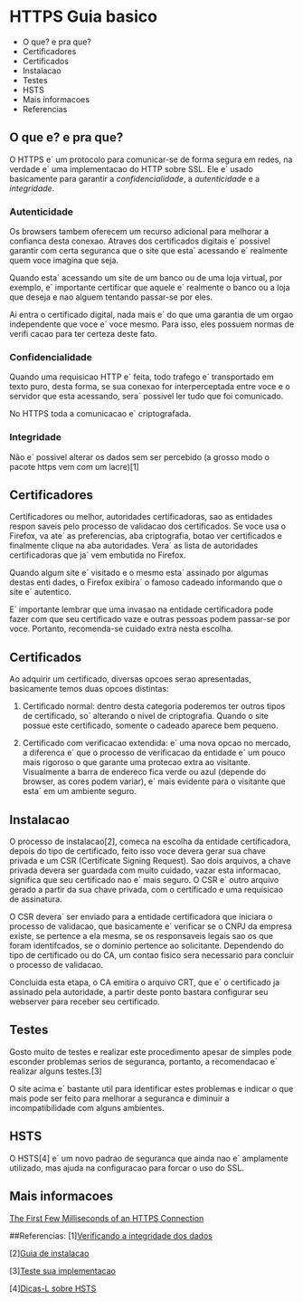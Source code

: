 # HTTPS Guia basico

* O que? e pra que?
* Certificadores
* Certificados
* Instalacao
* Testes
* HSTS
* Mais informacoes
* Referencias


## O que e? e pra que?

O HTTPS e´ um protocolo para comunicar-se de forma segura em redes, na verdade
e´ uma implementacao do HTTP sobre SSL. Ele e´ usado basicamente para garantir
a *confidencialidade*, a *autenticidade* e a *integridade*.


### Autenticidade

Os browsers tambem oferecem um recurso adicional para melhorar a confianca
desta conexao. Atraves dos certificados digitais e´ possivel garantir com 
certa seguranca que o site que esta´ acessando e´ realmente quem voce imagina
que seja.

Quando esta´ acessando um site de um banco ou de uma loja virtual, por exemplo,
e´ importante certificar que aquele e´ realmente o banco ou a loja que deseja
e nao alguem tentando passar-se por eles.

Ai entra o certificado digital, nada mais e´ do que uma garantia de um orgao 
independente que voce e´ voce mesmo. Para isso, eles possuem normas de verifi
cacao para ter certeza deste fato.


### Confidencialidade

Quando uma requisicao HTTP e´ feita, todo trafego e´ transportado em texto 
puro, desta forma, se sua conexao for interperceptada entre voce e o servidor 
que esta acessando, sera´ possivel ler tudo que foi comunicado.

No HTTPS toda a comunicacao e´ criptografada.


### Integridade

Não e´ possivel alterar os dados sem ser percebido (a grosso modo o pacote https vem com um lacre)[1]


## Certificadores

Certificadores ou melhor, autoridades certificadoras, sao as entidades respon
saveis pelo processo de validacao dos certificados. Se voce usa o Firefox, va
ate´ as preferencias, aba criptografia, botao ver certificados e finalmente
clique na aba autoridades. Vera´ as lista de autoridades certificadoras que 
ja´ vem embutida no Firefox.

Quando algum site e´ visitado e o mesmo esta´ assinado por algumas destas enti
dades, o Firefox exibira´ o famoso cadeado informando que o site e´ autentico.

E´ importante lembrar que uma invasao na entidade certificadora pode fazer com
que seu certificado vaze e outras pessoas podem passar-se por voce. Portanto,
recomenda-se cuidado extra nesta escolha.


## Certificados

Ao adquirir um certificado, diversas opcoes serao apresentadas, basicamente
temos duas opcoes distintas:

1) Certificado normal: dentro desta categoria poderemos ter outros tipos de 
certificado, so´ alterando o nivel de criptografia. Quando o site possue este
certificado, somente o cadeado aparece bem pequeno.

2) Certificado com verificacao extendida: e´ uma nova opcao no mercado, a
diferenca e´ que o processo de verificacao da entidade e´ um pouco mais
rigoroso o que garante uma protecao extra ao visitante. Visualmente a barra de
endereco fica verde ou azul (depende do browser, as cores podem variar), e´ 
mais evidente para o visitante que esta´ em um ambiente seguro.


## Instalacao

O processo de instalacao[2], comeca na escolha da entidade certificadora, depois
do tipo de certificado, feito isso voce devera gerar sua chave privada e um
CSR (Certificate Signing Request). Sao dois arquivos, a chave privada devera
ser guardada com muito cuidado, vazar esta informacao, significa que seu 
certificado nao e´ mais seguro. O CSR e´ outro arquivo gerado a partir da sua
chave privada, com o certificado e uma requisicao de assinatura.

O CSR devera´ ser enviado para a entidade certificadora que iniciara o processo
de validacao, que basicamente e´ verificar se o CNPJ da empresa existe, se 
pertence a ela mesma, se os responsaveis legais sao os que foram identifcados, 
se o dominio pertence ao solicitante. Dependendo do tipo de certificado ou do 
CA, um contao fisico sera necessario para concluir o processo de validacao.

Concluida esta etapa, o CA emitira o arquivo CRT, que e´ o certificado ja 
assinado pela autoridade, a partir deste ponto bastara configurar seu webserver
para receber seu certificado.


## Testes

Gosto muito de testes e realizar este procedimento apesar de simples pode 
esconder problemas serios de seguranca, portanto, a recomendacao e´ realizar
alguns testes.[3]

O site acima e´ bastante util para identificar estes problemas e indicar o que
mais pode ser feito para melhorar a seguranca e diminuir a incompatibilidade
com alguns ambientes.


## HSTS

O HSTS[4] e´ um novo padrao de seguranca que ainda nao e´ amplamente utilizado,
mas ajuda na configuracao para forcar o uso do SSL.


## Mais informacoes
[The First Few Milliseconds of an HTTPS Connection](http://www.moserware.com/2009/06/first-few-milliseconds-of-https.html)

##Referencias:
[1][Verificando a integridade dos dados](http://informatica.hsw.uol.com.br/criptografia7.htm)

[2][Guia de instalacao](http://www.certisign.com.br/atendimento-suporte/certificado-servidor/ssl-verisign/instalacao-configuracao)

[3][Teste sua implementacao](https://www.ssllabs.com/ssltest/index.html)

[4][Dicas-L sobre HSTS](http://www.dicas-l.com.br/arquivo/habilitando_o_hsts_no_apache_e_nginx.php)

